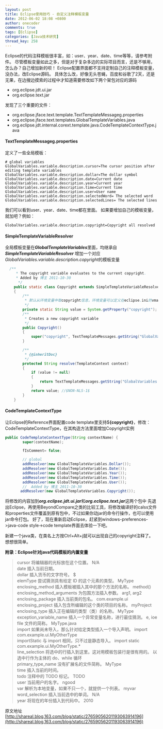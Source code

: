 ```yaml
---
layout: post
title: Eclipse使用技巧 - 自定义注释模板变量
date: 2012-06-02 18:08 +0800
author: onecoder
comments: true
tags: [Eclipse]
categories: [Java技术研究]
thread_key: 258
---
```

Eclipse的代码注释模板很丰富，如：user、year、date、time等等，请参考附件。 尽管模板变量如此之多，但是对于复杂多边的实际项目而言，还是不够用，怎么办？自己增加新的呗！ Eclipse配置界面都不支持定制自己的注释模板变量，没办法，改Eclipse源码。 具体怎么改，好像无头苍蝇，百度和谷歌了2天，还是无果，在边搜边摸索的过程中才知道需要修改如下两个架包对应的源码

* org.eclipse.jdt.ui.jar 
* org.eclipse.text.jar 

发现了三个重要的文件： 

* org.eclipse.jface.text.template.TextTemplateMessageg.properties
*  org.eclipse.jface.text.templates.GlobalTemplateVariables.java 
* org.eclipse.jdt.internal.corext.template.java.CodeTemplateContextType.java

#### TextTemplateMessageg.properties

定义了一些全局模板：

```properties
# global variables
GlobalVariables.variable.description.cursor=The cursor position after editing template variables
GlobalVariables.variable.description.dollar=The dollar symbol
GlobalVariables.variable.description.date=Current date
GlobalVariables.variable.description.year=Current year
GlobalVariables.variable.description.time=Current time
GlobalVariables.variable.description.user=User name
GlobalVariables.variable.description.selectedWord= The selected word
GlobalVariables.variable.description.selectedLines= The selected lines
```

我们可以看到user、year、date、time都在里面。 如果要增加自己的模板变量，就加吧？例如： 

```properties
GlobalVariables.variable.description.copyright=Copyright all resolved
```

#### SimpleTemplateVariableResolver

全局模板变量在***GlobalTemplateVariables***里面，均继承自***SimpleTemplateVariableResolver*** 增加一个对应*GlobalVariables.variable.description.copyright*的模板变量

```java
  /**
     * The copyright variable evaluates to the current copyright.
     * Added by 博主 2011-10-30
      */
    public static class Copyright extends SimpleTemplateVariableResolver
    {
        /**
         * 默认从环境变量中取copyright信息，环境变量可以定义在eclipse.ini的vmargs下面
         */
        private static String value = System.getProperty("copyright");
        /**
         * Creates a new copyright variable
         */
        public Copyright()
        {
            super("copyright", TextTemplateMessages.getString("GlobalVariables.variable.description.copyright")); //$NON-NLS-1$ //$NON-NLS-2$
        }

        /**
         * {@inheritDoc}
         */
        protected String resolve(TemplateContext context)
        {
            if (value != null)
            {
                return TextTemplateMessages.getString("GlobalVariables.variable.description.copyright");
            }
            return value; //$NON-NLS-1$
        }
    }
```

#### CodeTemplateContextType

让Eclipse的Reference界面配置code template里支持$**{copyright}**，修改：CodeTemplateContextType，在其构造方法里面增加Copyright实例

```java
public CodeTemplateContextType(String contextName) {
        super(contextName);

        fIsComment= false;

        // global
        addResolver(new GlobalTemplateVariables.Dollar());
        addResolver(new GlobalTemplateVariables.Date());
        addResolver(new GlobalTemplateVariables.Year());
        addResolver(new GlobalTemplateVariables.Time());
        addResolver(new GlobalTemplateVariables.User());
        //  Added by 博主 2011-10-30
       addResolver(new GlobalTemplateVariables.Copyright());
```

将修改的内容加到***org.eclipse.jdt.ui.jar***和***org.eclipse.text.jar***这两个包中 先退出Eclipse，再使用BeyondCompare之类的比较工具，将修改编译好的calss文件和properties文件覆盖到原有包中，不过如果你动jar的命令行操作，也可以使用jar命令打包。 好了，现在重新启动Eclipse，赶紧到windows-preferences->java-code style->code template界面去体验一下吧。

新建一个java类，在类名上方按Ctrl+Alt+j就可以出现自己的copyright注释了。 想想很简单。

**附录：Eclipse针对java代码模板的内置变量**

> cursor 将编辑器的光标放在这个位置。 N/A  <br />
> date 插入当前日期。 <br />
> dollar 插入货币的文字符号。 $  <br />
> elemType 尝试猜测具有给定 ID 的这个元素的类型。 MyType  <br />
> enclosing_method 插入模板被插入其中的那个方法的名称。 method()  <br />
> enclosing_method_arguments 为包围方法插入参数。 arg1, arg2  <br />
> enclosing_package 插入当前类的包名。 com.example.ui  <br />
> enclosing_project 插入包含所编辑的这个类的项目的名称。 myProject  <br />
> enclosing_type 插入正在编辑的类型（类）的名称。 MyType  <br />
> exception_variable_name 插入一个异常变量名称，进行最佳猜测。 e, ioe  <br />
> file 文件的简称。 MyType.java  <br />
> import 如果尚未导入，那么针对给定类型插入一个导入声明。 import com.example.ui.MyOtherType  <br />
> importStatic 与 import 相同，只不过是静态导入。 import static com.example.ui.MyOtherType.*  <br />
> line_selection 将选中的行插入到这里。这对用模板包装行是很有用的。 以选中行作为主体的 do、while 循环  <br />
> primary_type_name 没有扩展名的文件简称。 MyType  <br />
> time 插入当前的时间。  <br />
> todo 注释中的 TODO 标记。 TODO  <br />
> user 当前用户的名字。 ngood  <br />
> var 解析为本地变量，如果不只一个，就提供一个列表。 myvar  <br />
> word_selection 插入当前选中的单词。 N/A  <br />
> year 将现在的年份插入到代码中。 2010  <br />

原文地址<br/>
[http://shareal.blog.163.com/blog/static/27659056201193063914196](http://shareal.blog.163.com/blog/static/27659056201193063914196)